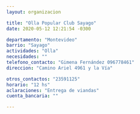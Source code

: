 ```yaml
---
layout: organizacion

title: "Olla Popular Club Sayago"
date: 2020-05-12 12:21:54 -0300

departamento: "Montevideo"
barrio: "Sayago"
actividades: "Olla"
necesidades: ""
telefono_contacto: "Gimena Fernández 096778461"
direccion: "Camino Ariel 4961 y la Vía"

otros_contactos: "23591125"
horario: "12 hs"
aclaraciones: "Entrega de viandas"
cuenta_bancaria: ""

---
```

